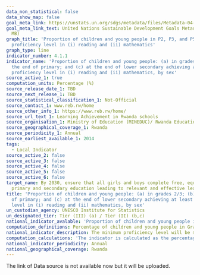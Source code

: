 ```yaml
---
data_non_statistical: false
data_show_map: false
goal_meta_link: https://unstats.un.org/sdgs/metadata/files/Metadata-04-01-01.pdf
goal_meta_link_text: United Nations Sustainable Development Goals Metadata (PDF 4.0
  MB)
graph_title: 'Proportion of children and young people in P2, P3, and P5 achieving at least a minimum
  proficiency level in (i) reading and (ii) mathematics'
graph_type: line
indicator_number: 4.1.1
indicator_name: 'Proportion of children and young people: (a) in grades 2/3; (b) at
  the end of primary; and (c) at the end of lower secondary achieving at least a minimum
  proficiency level in (i) reading and (ii) mathematics, by sex'
source_active_1: true
computation_units: Percentage (%)
source_release_date_1: TBD
source_next_release_1: TBD
source_statistical_classification_1: Not-Official
source_contact_1: www.reb.rw/home
source_other_info_1: https://www.reb.rw/home/
source_url_text_1: Learning Achievement in Rwanda schools
source_organisation_1: Ministry of Education (MINEDUC)/ Rwanda Education Board (REB)
source_geographical_coverage_1: Rwanda
source_periodicity_1: Annual
source_earliest_available_1: 2014
tags:
  - Local Indicator
source_active_2: false
source_active_3: false
source_active_4: false
source_active_5: false
source_active_6: false
target_name: By 2030, ensure that all girls and boys complete free, equitable and quality
  primary and secondary education leading to relevant and effective learning outcomes
title: 'Proportion of children and young people: (a) in grades 2/3; (b) at the end
  of primary; and (c) at the end of lower secondary achieving at least a minimum proficiency
  level in (i) reading and (ii) mathematics, by sex'
un_custodian_agency: UNESCO Institute for Statistics
un_designated_tier: Tier (III) (a) / Tier (II) (b,c)
national_indicator_avalable: 'Proportion of children and young people in P2, P3, and P5 achieving at least a minimum proficiency level in (i) reading and (ii) mathematics'
computation_definitions: Percentage of children and young people in Grade 2 or 3 of primary education, at the end of primary education and the end of lower secondary education achieving at least a minimum proficiency level in (a) reading and (b) mathematics
national_indicator_description: The minimum proficiency level will be measured relative to new common reading and mathematics scales currently in development
computation_calculations: 'The indicator is calculated as the percentage of children and/or young people at the relevant stage of education achieving or exceeding a pre-defined proficiency level in a given subject. Performance above the minimum level, PLtn,s, above minimum = p where p is the percentage of students in a learning assessment at stage of education n, in subject s in any year (t-i) where 0 < i < 5, who has achieved the level of proficiency that is greater than a pre-defined minimum standard, Smin. The minimum standard is defined by the global education community taking into consideration regional differences.'
national_indicator_periodicity: Annual
national_geographical_coverage: Rwanda
---
```

The link of Data source is not available now but it will be uploaded.
